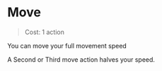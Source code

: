 # Move

> Cost: 1 action

You can move your full movement speed

A Second or Third move action halves your speed. 